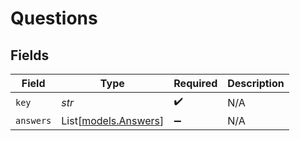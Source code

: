 # Questions


## Fields

| Field                                        | Type                                         | Required                                     | Description                                  |
| -------------------------------------------- | -------------------------------------------- | -------------------------------------------- | -------------------------------------------- |
| `key`                                        | *str*                                        | :heavy_check_mark:                           | N/A                                          |
| `answers`                                    | List[[models.Answers](../models/answers.md)] | :heavy_minus_sign:                           | N/A                                          |